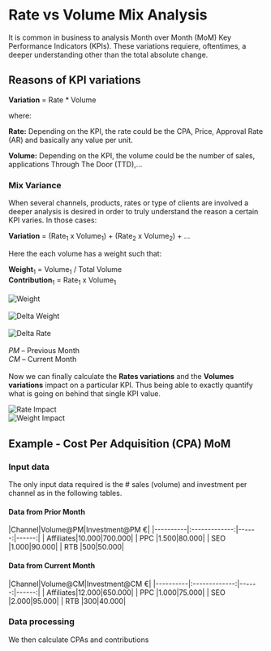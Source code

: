 # Rate vs Volume Mix Analysis

It is common in business to analysis Month over Month (MoM) Key Performance Indicators (KPIs). These variations requiere, oftentimes, a deeper understanding other than the total absolute change.

## Reasons of KPI variations

**Variation** =  Rate * Volume

where:

**Rate:** Depending on the KPI, the rate could be the CPA, Price, Approval Rate (AR) and basically any value per unit.

**Volume:** Depending on the KPI, the volume could be the number of sales, applications Through The Door (TTD),...

### Mix Variance

When several channels, products, rates or type of clients are involved a deeper analysis is desired in order to truly understand the reason a certain KPI varies. In those cases:

**Variation** = (Rate<sub>1</sub> x Volume<sub>1</sub>) + (Rate<sub>2</sub> x Volume<sub>2</sub>) + ...

 Here the each volume has a weight such that:

 **Weight**<sub>1</sub> = Volume<sub>1</sub> / Total Volume  
 **Contribution**<sub>1</sub> = Rate<sub>1</sub> x  Volume<sub>1</sub>
<br><br>
![Weight](https://latex.codecogs.com/svg.latex?\text{Weight}_1%20=%20\frac{\text{Volume}_1}{\text{Total%20Volume}})
<br><br>
![Delta Weight](https://latex.codecogs.com/svg.latex?\Medium&space;\text{%CE%94%20Weight}_1%20=%20\text{Vol}_1@PM%20-%20\text{Vol}_1@CM)    
<br>
![Delta Rate](https://latex.codecogs.com/svg.latex?\Medium&space;\text{%CE%94%20Rate}_1%20=%20\text{Rate}_1@PM%20-%20\text{Rate}_1@CM)  
<br>
*PM* – Previous Month
<br>
*CM* – Current Month
<br><br>
Now we can finally calculate the **Rates variations** and the **Volumes variations** impact on a particular KPI. Thus being able to exactly quantify what is going on behind that single KPI value.

![Rate Impact](https://latex.codecogs.com/svg.latex?\Medium&space;\text{Rate}_1\text{%20Impact}%20=%20\text{%CE%94%20Rate}_1%20*%20\text{Avg%20Weight}_1)
<br>
![Weight Impact](https://latex.codecogs.com/svg.latex?\Medium&space;\text{Weight}_1\text{%20Impact}%20=%20\text{%CE%94%20Weight}_1%20*%20\text{Avg%20Rate}_1)

## Example - Cost Per Adquisition (CPA) MoM
### Input data

The only input data required is the # sales (volume) and investment per channel as in the following tables.

#### Data from Prior Month
|Channel|Volume@PM|Investment@PM €|
|----------|:-------------:|------:|------:|
| Affiliates|10.000|700.000|
| PPC |1.500|80.000|
| SEO |1.000|90.000|
| RTB |500|50.000|

#### Data from Current Month
|Channel|Volume@CM|Investment@CM €|
|----------|:-------------:|------:|------:|
| Affiliates|12.000|650.000|
| PPC |1.000|75.000|
| SEO |2.000|95.000|
| RTB |300|40.000|

### Data processing
We then calculate CPAs and contributions
